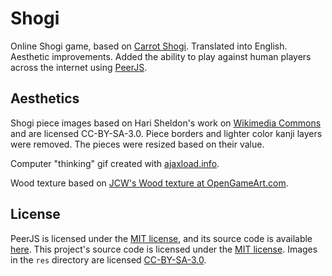 # Shogi

Online Shogi game, based on [Carrot Shogi](https://github.com/carrotflakes/carrot-shogi). Translated into English. Aesthetic improvements. Added the ability to play against human players across the internet using [PeerJS](https://peerjs.com/).

## Aesthetics

Shogi piece images based on Hari Sheldon's work on [Wikimedia Commons](https://commons.wikimedia.org/wiki/Category:SVG_traditional_shogi_pieces) and are licensed CC-BY-SA-3.0. Piece borders and lighter color kanji layers were removed. The pieces were resized based on their value.

Computer "thinking" gif created with [ajaxload.info](http://www.ajaxload.info/).

Wood texture based on [JCW's Wood texture at OpenGameArt.com](https://opengameart.org/content/wood-texture-tiles).

## License

PeerJS is licensed under the [MIT license](https://tldrlegal.com/license/mit-license), and its source code is available [here](https://github.com/peers/peerjs). This project's source code is licensed under the [MIT license](./LICENSE). Images in the `res` directory are licensed [CC-BY-SA-3.0](https://creativecommons.org/licenses/by-sa/3.0/deed.en).